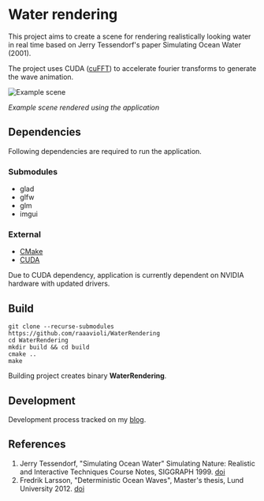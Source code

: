 # Water rendering
This project aims to create a scene for rendering realistically looking water in real time based on Jerry Tessendorf's paper Simulating Ocean Water (2001). 

The project uses CUDA ([cuFFT](https://developer.nvidia.com/cufft)) to accelerate fourier transforms to generate the wave animation.

![Example scene](/images/short.gif)

*Example scene rendered using the application*

## Dependencies
Following dependencies are required to run the application.

### Submodules
- glad
- glfw
- glm
- imgui

### External
- [CMake](https://cmake.org/download/)
- [CUDA](https://developer.nvidia.com/cuda-downloads)

Due to CUDA dependency, application is currently dependent on NVIDIA hardware with updated drivers. 

## Build
```
git clone --recurse-submodules https://github.com/raaavioli/WaterRendering
cd WaterRendering
mkdir build && cd build
cmake ..
make
```

Building project creates binary **WaterRendering**.

## Development
Development process tracked on my [blog](https://ocean-water-simulation.blogspot.com).

## References
1. Jerry Tessendorf, "Simulating Ocean Water" Simulating Nature: Realistic and Interactive Techniques Course
Notes, SIGGRAPH 1999. [doi](https://citeseerx.ist.psu.edu/viewdoc/download?doi=10.1.1.161.9102&rep=rep1&type=pdf)
2. Fredrik Larsson, "Deterministic Ocean Waves", Master's thesis, Lund University 2012. [doi](https://sam.cs.lth.se/ExjobGetFile?id=514)
